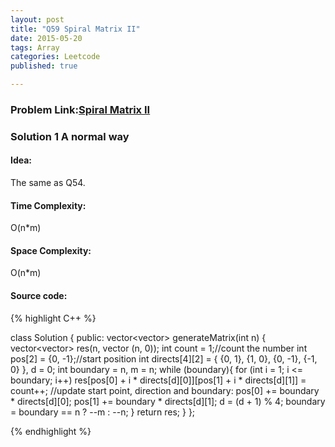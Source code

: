 ```yaml
---
layout: post
title: "Q59 Spiral Matrix II"
date: 2015-05-20
tags: Array
categories: Leetcode
published: true

---
```

### Problem Link:[Spiral Matrix II](https://leetcode.com/problems/spiral-matrix-ii/) 

### Solution 1 A normal way

#### Idea:

The same as Q54.

#### Time Complexity:
O(n*m)

#### Space Complexity:
O(n*m)

#### Source code:
{% highlight C++ %}

class Solution {
public:
    vector<vector<int>> generateMatrix(int n) {
        vector<vector<int>> res(n, vector<int> (n, 0));
        int count = 1;//count the number
        int pos[2] = {0, -1};//start position
        int directs[4][2] = { {0, 1}, {1, 0}, {0, -1}, {-1, 0} }, d = 0;
        int boundary = n, m = n;
        while (boundary){
            for (int i = 1; i <= boundary; i++)
                res[pos[0] + i * directs[d][0]][pos[1] + i * directs[d][1]] = count++;
            //update start point, direction and boundary:
            pos[0] += boundary * directs[d][0];
            pos[1] += boundary * directs[d][1];
            d = (d + 1) % 4;
            boundary = boundary == n ? --m : --n;
        }
        return res;
    }
};

{% endhighlight %}



